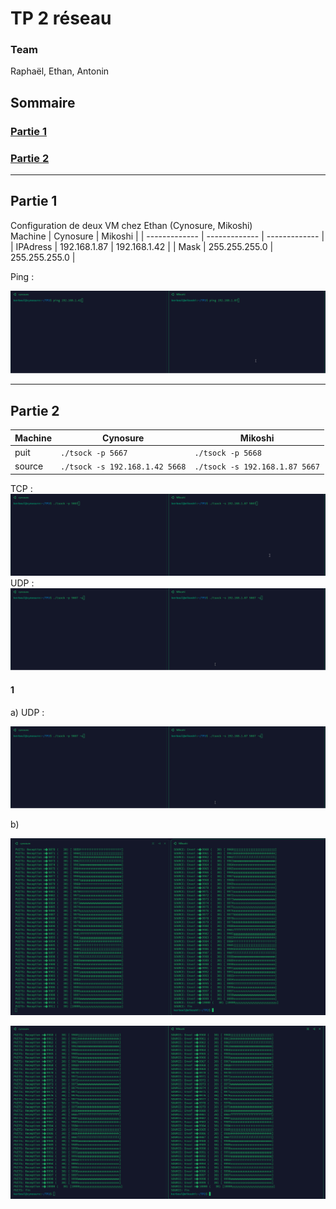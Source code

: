 # TP 2 réseau

### Team
Raphaël, Ethan, Antonin

## Sommaire
### [Partie 1](#partie-1)
### [Partie 2](#partie-2)
--------------------
## Partie 1
Configuration de deux VM chez Ethan (Cynosure, Mikoshi)  
Machine | Cynosure     | Mikoshi      |
| ------------- | ------------- | ------------- |
| IPAdress | 192.168.1.87 | 192.168.1.42 |
| Mask | 255.255.255.0 | 255.255.255.0 |

Ping :

![alt text](ping_cynosure_mikoshi.gif)

  
-------
## Partie 2

Machine | Cynosure     | Mikoshi      |
| ------------- | ------------- | ------------- |
| puit | ````./tsock -p 5667 ```` | ````./tsock -p 5668```` |
| source | ````./tsock -s 192.168.1.42 5668```` | ````./tsock -s 192.168.1.87 5667```` |

TCP :
![alt text](tsock_cynosure_mikoshi.gif)
UDP :
![alt text](tsock2_cynosure_mikoshi.gif)
#### 1
a) UDP :


![alt text](tsock2_cynosure_mikoshi.gif)

b) 

![alt text](image_perte.png)

![alt text](image_non_perte_tcp.png)